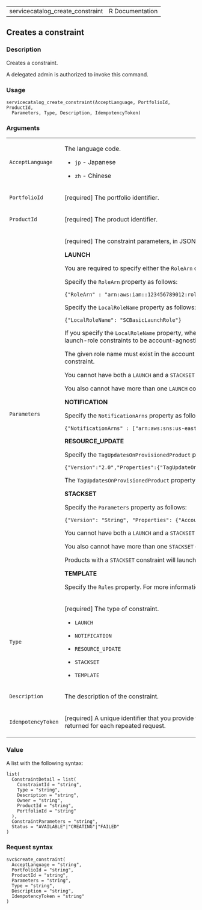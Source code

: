 <table style="width: 100%;">
<tbody>
<tr class="odd">
<td>servicecatalog_create_constraint</td>
<td style="text-align: right;">R Documentation</td>
</tr>
</tbody>
</table>

## Creates a constraint

### Description

Creates a constraint.

A delegated admin is authorized to invoke this command.

### Usage

    servicecatalog_create_constraint(AcceptLanguage, PortfolioId, ProductId,
      Parameters, Type, Description, IdempotencyToken)

### Arguments

<table>
<colgroup>
<col style="width: 35%" />
<col style="width: 65%" />
</colgroup>
<tbody>
<tr class="odd">
<td><code
id="servicecatalog_create_constraint_:_AcceptLanguage">AcceptLanguage</code></td>
<td><p>The language code.</p>
<ul>
<li><p><code>jp</code> - Japanese</p></li>
<li><p><code>zh</code> - Chinese</p></li>
</ul></td>
</tr>
<tr class="even">
<td><code
id="servicecatalog_create_constraint_:_PortfolioId">PortfolioId</code></td>
<td><p>[required] The portfolio identifier.</p></td>
</tr>
<tr class="odd">
<td><code
id="servicecatalog_create_constraint_:_ProductId">ProductId</code></td>
<td><p>[required] The product identifier.</p></td>
</tr>
<tr class="even">
<td><code
id="servicecatalog_create_constraint_:_Parameters">Parameters</code></td>
<td><p>[required] The constraint parameters, in JSON format. The syntax
depends on the constraint type as follows:</p>
<p><strong>LAUNCH</strong></p>
<p>You are required to specify either the <code>RoleArn</code> or the
<code>LocalRoleName</code> but can't use both.</p>
<p>Specify the <code>RoleArn</code> property as follows:</p>
<p><code>{"RoleArn" : "arn:aws:iam::123456789012:role/LaunchRole"}</code></p>
<p>Specify the <code>LocalRoleName</code> property as follows:</p>
<p><code>{"LocalRoleName": "SCBasicLaunchRole"}</code></p>
<p>If you specify the <code>LocalRoleName</code> property, when an
account uses the launch constraint, the IAM role with that name in the
account will be used. This allows launch-role constraints to be
account-agnostic so the administrator can create fewer resources per
shared account.</p>
<p>The given role name must exist in the account used to create the
launch constraint and the account of the user who launches a product
with this launch constraint.</p>
<p>You cannot have both a <code>LAUNCH</code> and a
<code>STACKSET</code> constraint.</p>
<p>You also cannot have more than one <code>LAUNCH</code> constraint on
a product and portfolio.</p>
<p><strong>NOTIFICATION</strong></p>
<p>Specify the <code>NotificationArns</code> property as follows:</p>
<p><code
style="white-space: pre;">⁠{"NotificationArns" : ["arn:aws:sns:us-east-1:123456789012:Topic"]}⁠</code></p>
<p><strong>RESOURCE_UPDATE</strong></p>
<p>Specify the <code>TagUpdatesOnProvisionedProduct</code> property as
follows:</p>
<p><code
style="white-space: pre;">⁠{"Version":"2.0","Properties":{"TagUpdateOnProvisionedProduct":"String"}}⁠</code></p>
<p>The <code>TagUpdatesOnProvisionedProduct</code> property accepts a
string value of <code>ALLOWED</code> or <code>NOT_ALLOWED</code>.</p>
<p><strong>STACKSET</strong></p>
<p>Specify the <code>Parameters</code> property as follows:</p>
<p><code
style="white-space: pre;">⁠{"Version": "String", "Properties": {"AccountList": [ "String" ], "RegionList": [ "String" ], "AdminRole": "String", "ExecutionRole": "String"}}⁠</code></p>
<p>You cannot have both a <code>LAUNCH</code> and a
<code>STACKSET</code> constraint.</p>
<p>You also cannot have more than one <code>STACKSET</code> constraint
on a product and portfolio.</p>
<p>Products with a <code>STACKSET</code> constraint will launch an
CloudFormation stack set.</p>
<p><strong>TEMPLATE</strong></p>
<p>Specify the <code>Rules</code> property. For more information, see <a
href="https://docs.aws.amazon.com/servicecatalog/latest/adminguide/reference-template_constraint_rules.html">Template
Constraint Rules</a>.</p></td>
</tr>
<tr class="odd">
<td><code id="servicecatalog_create_constraint_:_Type">Type</code></td>
<td><p>[required] The type of constraint.</p>
<ul>
<li><p><code>LAUNCH</code></p></li>
<li><p><code>NOTIFICATION</code></p></li>
<li><p><code>RESOURCE_UPDATE</code></p></li>
<li><p><code>STACKSET</code></p></li>
<li><p><code>TEMPLATE</code></p></li>
</ul></td>
</tr>
<tr class="even">
<td><code
id="servicecatalog_create_constraint_:_Description">Description</code></td>
<td><p>The description of the constraint.</p></td>
</tr>
<tr class="odd">
<td><code
id="servicecatalog_create_constraint_:_IdempotencyToken">IdempotencyToken</code></td>
<td><p>[required] A unique identifier that you provide to ensure
idempotency. If multiple requests differ only by the idempotency token,
the same response is returned for each repeated request.</p></td>
</tr>
</tbody>
</table>

### Value

A list with the following syntax:

    list(
      ConstraintDetail = list(
        ConstraintId = "string",
        Type = "string",
        Description = "string",
        Owner = "string",
        ProductId = "string",
        PortfolioId = "string"
      ),
      ConstraintParameters = "string",
      Status = "AVAILABLE"|"CREATING"|"FAILED"
    )

### Request syntax

    svc$create_constraint(
      AcceptLanguage = "string",
      PortfolioId = "string",
      ProductId = "string",
      Parameters = "string",
      Type = "string",
      Description = "string",
      IdempotencyToken = "string"
    )
